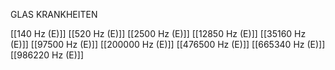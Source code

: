 GLAS KRANKHEITEN

[[140 Hz (E)]]
[[520 Hz (E)]]
[[2500 Hz (E)]]
[[12850 Hz (E)]]
[[35160 Hz (E)]]
[[97500 Hz (E)]]
[[200000 Hz (E)]]
[[476500 Hz (E)]]
[[665340 Hz (E)]]
[[986220 Hz (E)]]